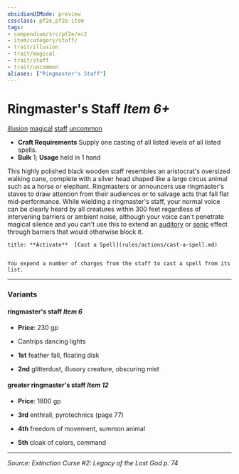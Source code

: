 ```yaml
---
obsidianUIMode: preview
cssclass: pf2e,pf2e-item
tags:
- compendium/src/pf2e/ec2
- item/category/staff/
- trait/illusion
- trait/magical
- trait/staff
- trait/uncommon
aliases: ["Ringmaster's Staff"]
---
```

# Ringmaster's Staff *Item 6+*  
[illusion](illusion.md "Illusion School Trait")  [magical](magical.md "Magical Item Trait")  [staff](Reference/Rules/Traits/staff.md "Staff Item Trait")  [uncommon](uncommon.md "Uncommon Rarity Trait")  

- **Craft Requirements** Supply one casting of all listed levels of all listed spells.
- **Bulk** 1; **Usage** held in 1 hand

This highly polished black wooden staff resembles an aristocrat's oversized walking cane, complete with a silver head shaped like a large circus animal such as a horse or elephant. Ringmasters or announcers use ringmaster's staves to draw attention from their audiences or to salvage acts that fall flat mid-performance. While wielding a ringmaster's staff, your normal voice can be clearly heard by all creatures within 300 feet regardless of intervening barriers or ambient noise, although your voice can't penetrate magical silence and you can't use this to extend an [auditory](auditory.md "Auditory Effect Trait") or [sonic](sonic.md "Sonic Energy & Element Trait") effect through barriers that would otherwise block it.

```ad-embed-ability
title: **Activate**  [Cast a Spell](rules/actions/cast-a-spell.md)


You expend a number of charges from the staff to cast a spell from its list.
```

---

### Variants

#### ringmaster's staff *Item 6*

- **Price**: 230 gp

- Cantrips dancing lights
- **1st** feather fall, floating disk
- **2nd** glitterdust, illusory creature, obscuring mist

#### greater ringmaster's staff *Item 12*

- **Price**: 1800 gp

- **3rd** enthrall, pyrotechnics (page 77)
- **4th** freedom of movement, summon animal
- **5th** cloak of colors, command

---
*Source: Extinction Curse #2: Legacy of the Lost God p. 74*